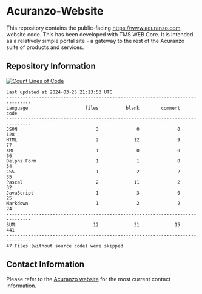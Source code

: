 # Acuranzo-Website
This repository contains the public-facing https://www.acuranzo.com website code. This has been developed with TMS WEB Core. It is intended as a relatively simple portal site - a gateway to the rest of the Acuranzo suite of products and services. 

## Repository Information
[![Count Lines of Code](https://github.com/lanboss-ltd/Acuranzo-Website/actions/workflows/main.yml/badge.svg)](https://github.com/lanboss-ltd/Acuranzo-Website/actions/workflows/main.yml)
<!--CLOC-START -->
```
Last updated at 2024-03-25 21:13:53 UTC
-------------------------------------------------------------------------------
Language                     files          blank        comment           code
-------------------------------------------------------------------------------
JSON                             3              0              0            128
HTML                             2             12              9             77
XML                              1              0              0             66
Delphi Form                      1              1              0             54
CSS                              1              2              2             35
Pascal                           2             11              2             32
JavaScript                       1              3              0             25
Markdown                         1              2              2             24
-------------------------------------------------------------------------------
SUM:                            12             31             15            441
-------------------------------------------------------------------------------
47 Files (without source code) were skipped
```
<!--CLOC-END-->

## Contact Information
Please refer to the [Acuranzo website](https://www.acuranzo.com) for the most current contact information.

